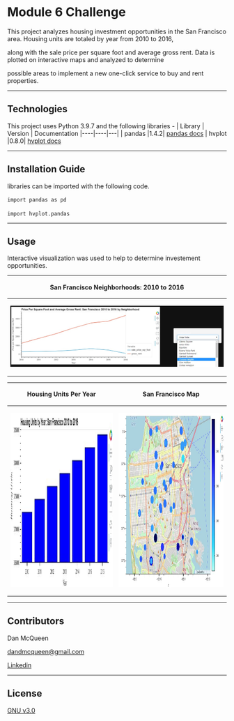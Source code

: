 # Module 6 Challenge

This project analyzes housing investment opportunities in the San Francisco area.  Housing units are totaled by year from 2010 to 2016,

along with the sale price per square foot and average gross rent. Data is plotted on interactive maps and analyzed to determine

possible areas to implement a new one-click service to buy and rent properties.

---

## Technologies

This project uses Python 3.9.7 and the following libraries - 
| Library | Version | Documentation
|----|----|---|
| pandas |1.4.2| [pandas docs](https://pandas.pydata.org/docs)
| hvplot |0.8.0| [hvplot docs](https://hvplot.holoviz.org/)



---

## Installation Guide

libraries can be imported with the following code.

```
import pandas as pd

import hvplot.pandas
```
---

## Usage

Interactive visualization was used to help to determine investement opportunities.

|<p align="center">San Francisco Neighborhoods: 2010 to 2016</p>|
|---|
|<p align="center"><img src="Images/lineplot.JPG" width=1200/></p>|

|<p align="center">Housing Units Per Year</p>|<p align="center">San Francisco Map</p>|
|---|---|
|<p align="right"><img src="Images/bar.JPG" width=600 height=400/></p>|<p align="left"><img src="Images/geoview.JPG" width=600 height=400/></p>|




---

## Contributors

Dan McQueen

dandmcqueen@gmail.com

[Linkedin](https://www.linkedin.com/in/dan-mcqueen-4a5980238/)

---

## License

[GNU v3.0](LICENSE)
